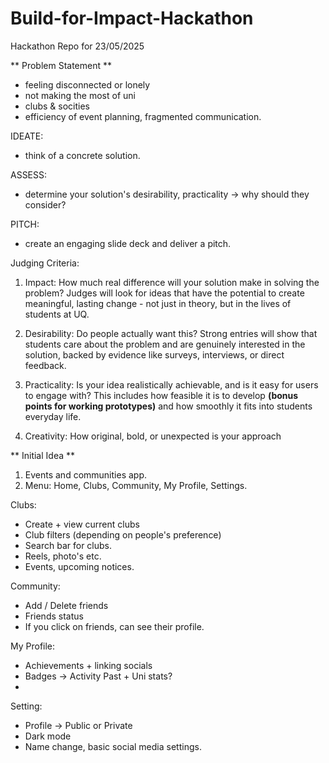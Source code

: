 # Build-for-Impact-Hackathon
Hackathon Repo for 23/05/2025

** Problem Statement **

- feeling disconnected or lonely
- not making the most of uni
- clubs & socities
- efficiency of event planning, fragmented communication.

IDEATE: 
- think of a concrete solution.

ASSESS:
- determine your solution's desirability, practicality -> why should they consider?

PITCH:
- create an engaging slide deck and deliver a pitch.

Judging Criteria: 

1. Impact: How much real difference will your solution make in solving the problem? Judges will look for ideas that have the potential to create meaningful, lasting change - not just in theory, but in the lives of students at UQ.
   
2. Desirability: Do people actually want this? Strong entries will show that students care about the problem and are genuinely interested in the solution, backed by evidence like surveys, interviews, or direct feedback.

3. Practicality: Is your idea realistically achievable, and is it easy for users to engage with? This includes how feasible it is to develop **(bonus points for working prototypes)** and how smoothly it fits into students everyday life.

4. Creativity: How original, bold, or unexpected is your approach

** Initial Idea **

1. Events and communities app.
2. Menu: Home, Clubs, Community, My Profile, Settings.

Clubs:  
- Create + view current clubs
- Club filters (depending on people's preference)
- Search bar for clubs.
- Reels, photo's etc.
- Events, upcoming notices. 

Community:
- Add / Delete friends
- Friends status
- If you click on friends, can see their profile.

My Profile: 
- Achievements + linking socials
- Badges -> Activity Past + Uni stats?
- 

Setting: 
- Profile -> Public or Private
- Dark mode
- Name change, basic social media settings. 






